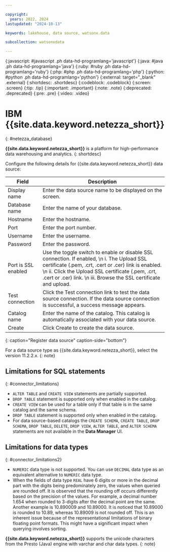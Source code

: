 ```yaml
---

copyright:
  years: 2022, 2024
lastupdated: "2024-10-13"

keywords: lakehouse, data source, watsonx.data

subcollection: watsonxdata

---
```


{:javascript: #javascript .ph data-hd-programlang='javascript'}
{:java: #java .ph data-hd-programlang='java'}
{:ruby: #ruby .ph data-hd-programlang='ruby'}
{:php: #php .ph data-hd-programlang='php'}
{:python: #python .ph data-hd-programlang='python'}
{:external: target="_blank" .external}
{:shortdesc: .shortdesc}
{:codeblock: .codeblock}
{:screen: .screen}
{:tip: .tip}
{:important: .important}
{:note: .note}
{:deprecated: .deprecated}
{:pre: .pre}
{:video: .video}

# IBM {{site.data.keyword.netezza_short}}
{: #netezza_database}

**{{site.data.keyword.netezza_short}}** is a platform for high-performance data warehousing and analytics.
{: shortdesc}

 Configure the following details for {{site.data.keyword.netezza_short}} data source:

 | Field           | Description        |
 |------------------|--------------------|
 | Display name    | Enter the data source name to be displayed on the screen. |
 | Database name     | Enter the name of your database. |
 | Hostname            | Enter the hostname.  |
 | Port             | Enter the port number. |
 | Username           | Enter the username.  |
 | Password           | Enter the password.  |
 | Port is SSL enabled   | Use the toggle switch to enable or disable SSL connection. If enabled, \n i. The Upload SSL certificate (.pem, .crt, .cert or .cer) link is enabled. \n ii. Click the Upload SSL certificate (.pem, .crt, .cert or .cer) link. \n iii. Browse the SSL certificate and upload.|
 | Test connection     | Click the Test connection link to test the data source connection. If the data source connection is successful, a success message appears.|
 | Catalog name | Enter the name of the catalog. This catalog is automatically associated with your data source. |
 | Create | Click Create to create the data source. |
 {: caption="Register data source" caption-side="bottom"}

 For a data source type as {{site.data.keyword.netezza_short}}, select the version 11.2.2.x.
 {: note}


## Limitations for SQL statements
{: #connector_limitations}

* `ALTER TABLE` and `CREATE VIEW` statements are partially supported.
* `DROP TABLE` statement is supported only when enabled in the catalog.
* `CREATE VIEW` can be used for a table only if that table is in the same catalog and the same schema.
* `DROP TABLE` statement is supported only when enabled in the catalog.
* For data source-based catalogs the `CREATE SCHEMA`, `CREATE TABLE`, `DROP SCHEMA`, `DROP TABLE`, `DELETE`, `DROP VIEW`, `ALTER TABLE`, and `ALTER SCHEMA` statements are not available in the **Data Manager** UI.

## Limitations for data types
{: #connector_limitations2}

* `NUMERIC` data type is not supported. You can use `DECIMAL` data type as an equivalent alternative to `NUMERIC` data type.
* When the fields of data type `REAL` have 6 digits or more in the decimal part with the digits being predominately zero, the values when queried are rounded off. It is observed that the rounding off occurs differently based on the precision of the values. For example, a decimal number 1.654 when rounded to 3-digits after the decimal point are the same. Another example is 10.890009 and 10.89000. It is noticed that 10.89000 is rounded to 10.89, whereas 10.89009 is not rounded off. This is an inherent issue because of the representational limitations of binary floating point formats. This might have a significant impact when querying involves sorting.

 **{{site.data.keyword.netezza_short}}** supports the unicode characters from the Presto (Java) engine with varchar and char data types.
 {: note}
